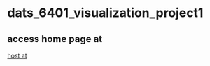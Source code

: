 # dats_6401_visualization_project1

## access home page at 
[host at](https://gggabbby.github.io/dats_6401_visualization_project1/home.html)
